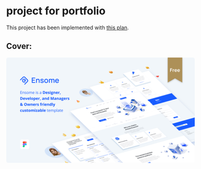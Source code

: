 # project for portfolio

This project has been implemented with [this plan](https://www.figma.com/community/file/1183979279200310765).

## Cover:

<div style="display:flex;flex-wrap:wrap;">
<img src="https://raw.githubusercontent.com/hossein-nahali/CorporateTheme/master/screenshot/cover.png" style=" border-radius:5px"/>
</div>